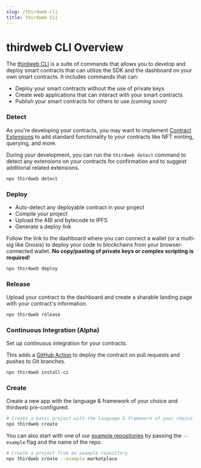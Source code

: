 ```yaml
---
slug: /thirdweb-cli
title: thirdweb CLI
---
```


# thirdweb CLI Overview

The [thirdweb CLI](https://github.com/thirdweb-dev/thirdweb-cli) is a suite of commands that allows you to develop and deploy smart contracts that
can utilize the SDK and the dashboard on your own smart contracts. It includes commands that can:

- Deploy your smart contracts without the use of private keys
- Create web applications that can interact with your smart contracts
- Publish your smart contracts for others to use _(coming soon)_

### Detect

As you're developing your contracts, you may want to implement [Contract Extensions](https://portal.thirdweb.com/thirdweb-deploy/contract-extensions) to add standard functionality to your contracts like NFT minting, querying, and more.

During your development, you can run the `thirdweb detect` command to detect any extensions on your contracts for confirmation and to suggest additional related extensions.

```bash
npx thirdweb detect
```

### Deploy

- Auto-detect any deployable contract in your project
- Compile your project
- Upload the ABI and bytecode to IPFS
- Generate a deploy link

Follow the link to the dashboard where you can connect a wallet (or a multi-sig like Gnosis) to deploy your code to blockchains from your browser-connected wallet. **No copy/pasting of private keys or complex scripting is required!**

```bash
npx thirdweb deploy
```

### Release

Upload your contract to the dashboard and create a sharable landing page with your contract's information.

```bash
npx thirdweb release
```

### Continuous Integration (Alpha)

Set up continuous integration for your contracts.

This adds a [GitHub Action](https://github.com/features/actions) to deploy the contract on pull requests and pushes to Git branches.

```bash
npx thirdweb install-ci
```

### Create

Create a new app with the language & framework of your choice and thirdweb pre-configured.

```bash
# Create a basic project with the language & framework of your choice
npx thirdweb create
```

You can also start with one of our [example repositories](https://github.com/thirdweb-example) by passing the `--example` flag and the name of the repo.

```bash
# Create a project from an example repository
npx thirdweb create --example marketplace
```
